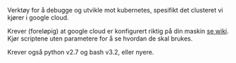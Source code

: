 Verktøy for å debugge og utvikle mot kubernetes, spesifikt det clusteret vi kjører i google cloud. 

Krever (foreløpig) at google cloud er konfigurert riktig på din maskin [se wiki](https://iterate.atlassian.net/wiki/spaces/iter/pages/92778184/Google+Cloud+oppsett).
Kjør scriptene uten parametere for å se hvordan de skal brukes.

Krever også python v2.7 og bash v3.2, eller nyere.

